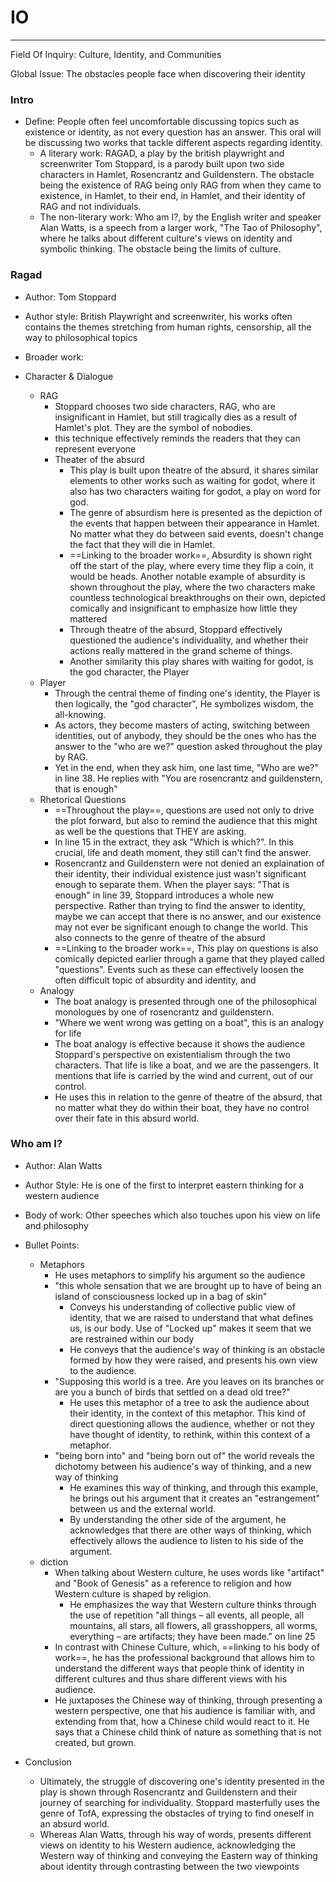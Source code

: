 # IO
---
Field Of Inquiry: Culture, Identity, and Communities

Global Issue: The obstacles people face when discovering their identity

### Intro
- Define: People often feel uncomfortable discussing topics such as existence or identity, as not every question has an answer. This oral will be discussing two works that tackle different aspects regarding identity.
	- A literary work: RAGAD, a play by the british playwright and screenwriter Tom Stoppard, is a parody built upon two side characters in Hamlet, Rosencrantz and Guildenstern. The obstacle being the existence of RAG being only RAG from when they came to existence, in Hamlet, to their end, in Hamlet, and their identity of RAG and not individuals.
	- The non-literary work: Who am I?, by the English writer and speaker Alan Watts, is a speech from a larger work, "The Tao of Philosophy", where he talks about different culture's views on identity and symbolic thinking. The obstacle being the limits of culture.

### Ragad
- Author: Tom Stoppard
- Author style: British Playwright and screenwriter, his works often contains the themes stretching from human rights, censorship, all the way to philosophical topics
- Broader work: 

- Character & Dialogue
	- RAG
		- Stoppard chooses two side characters, RAG, who are insignificant in Hamlet, but still tragically dies as a result of Hamlet's plot. They are the symbol of nobodies.
		- this technique effectively reminds the readers that they can represent everyone
		- Theater of the absurd
			- This play is built upon theatre of the absurd, it shares similar elements to other works such as waiting for godot, where it also has two characters waiting for godot, a play on word for god.
			- The genre of absurdism here is presented as the depiction of the events that happen between their appearance in Hamlet. No matter what they do between said events, doesn't change the fact that they will die in Hamlet.
			- ==Linking to the broader work==, Absurdity is shown right off the start of the play, where every time they flip a coin, it would be heads. Another notable example of absurdity is shown throughout the play, where the two characters make countless technological breakthroughs on their own, depicted comically and insignificant to emphasize how little they mattered
			- Through theatre of the absurd, Stoppard effectively questioned the audience's individuality, and whether their actions really mattered in the grand scheme of things.
			- Another similarity this play shares with waiting for godot, is the god character, the Player
	- Player
		- Through the central theme of finding one's identity, the Player is then logically, the "god character", He symbolizes wisdom, the all-knowing. 
		- As actors, they become masters of acting, switching between identities, out of anybody, they should be the ones who has the answer to the "who are we?" question asked throughout the play by RAG.
		- Yet in the end, when they ask him, one last time, "Who are we?" in line 38. He replies with "You are rosencrantz and guildenstern, that is enough"
	- Rhetorical Questions
		- ==Throughout the play==, questions are used not only to drive the plot forward, but also to remind the audience that this might as well be the questions that THEY are asking.
		- In line 15 in the extract, they ask "Which is which?". In this crucial, life and death moment, they still can't find the answer.
		- Rosencrantz and Guildenstern were not denied an explaination of their identity, their individual existence just wasn't significant enough to separate them. When the player says: "That is enough" in line 39, Stoppard introduces a whole new perspective. Rather than trying to find the answer to identity, maybe we can accept that there is no answer, and our existence may not ever be significant enough to change the world. This also connects to the genre of theatre of the absurd
		- ==Linking to the broader work==, This play on questions is also comically depicted earlier through a game that they played called "questions". Events such as these can effectively loosen the often difficult topic of absurdity and identity, and
	- Analogy
		- The boat analogy is presented through one of the philosophical monologues by one of rosencrantz and guildenstern.
		- "Where we went wrong was getting on a boat", this is an analogy for life
		- The boat analogy is effective because it shows the audience Stoppard's perspective on existentialism through the two characters. That life is like a boat, and we are the passengers. It mentions that life is carried by the wind and current, out of our control.
		- He uses this in relation to the genre of theatre of the absurd, that no matter what they do within their boat, they have no control over their fate in this absurd world.

### Who am I?
- Author: Alan Watts
- Author Style: He is one of the first to interpret eastern thinking for a western audience
- Body of work: Other speeches which also touches upon his view on life and philosophy
- Bullet Points:
	- Metaphors
		- He uses metaphors to simplify his argument so the audience 
		- "this whole sensation that we are brought up to have of being an island of consciousness locked up in a bag of skin"
			- Conveys his understanding of collective public view of identity, that we are raised to understand that what defines us, is our body. Use of "Locked up" makes it seem that we are restrained within our body
			- He conveys that the audience's way of thinking is an obstacle formed by how they were raised, and presents his own view to the audience.
		- "Supposing this world is a tree. Are you leaves on its branches or are you a bunch of birds that settled on a dead old tree?" 
			- He uses this metaphor of a tree to ask the audience about their identity, in the context of this metaphor. This kind of direct questioning allows the audience, whether or not they have thought of identity, to rethink, within this context of a metaphor.
		- "being born into" and "being born out of" the world reveals the dichotomy between his audience's way of thinking, and a new way of thinking
			- He examines this way of thinking, and through this example, he brings out his argument that it creates an "estrangement" between us and the external world.
			- By understanding the other side of the argument, he acknowledges that there are other ways of thinking, which effectively allows the audience to listen to his side of the argument.
	- diction
		- When talking about Western culture, he uses words like "artifact" and "Book of Genesis" as a reference to religion and how Western culture is shaped by religion.
			- He emphasizes the way that Western culture thinks through the use of repetition "all things – all events, all people, all mountains, all stars, all flowers, all grasshoppers, all worms, everything – are artifacts; they have been made." on line 25
		- In contrast with Chinese Culture, which, ==linking to his body of work==, he has the professional background that allows him to understand the different ways that people think of identity in different cultures and thus share different views with his audience.
		- He juxtaposes the Chinese way of thinking, through presenting a western perspective, one that his audience is familiar with, and extending from that, how a Chinese child would react to it. He says that a Chinese child think of nature as something that is not created, but grown. 

- Conclusion
	- Ultimately, the struggle of discovering one's identity presented in the play is shown through Rosencrantz and Guildenstern and their journey of searching for individuality. Stoppard masterfully uses the genre of TofA, expressing the obstacles of trying to find oneself in an absurd world.
	- Whereas Alan Watts, through his way of words, presents different views on identity to his Western audience, acknowledging the Western way of thinking and conveying the Eastern way of thinking about identity through contrasting between the two viewpoints


